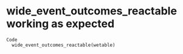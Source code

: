 # wide_event_outcomes_reactable working as expected

    Code
      wide_event_outcomes_reactable(wetable)

